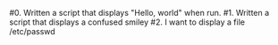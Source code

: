 #0. Written  a script that displays "Hello, world" when run.
#1. Written a script that displays a confused smiley
#2. I want to display a file /etc/passwd
